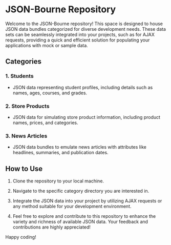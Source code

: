 # JSON-Bourne Repository

Welcome to the JSON-Bourne repository! This space is designed to house JSON data bundles categorized for diverse development needs. These data sets can be seamlessly integrated into your projects, such as for AJAX requests, providing a quick and efficient solution for populating your applications with mock or sample data.

## Categories

### 1. Students
- JSON data representing student profiles, including details such as names, ages, courses, and grades.

### 2. Store Products
- JSON data for simulating store product information, including product names, prices, and categories.

### 3. News Articles
- JSON data bundles to emulate news articles with attributes like headlines, summaries, and publication dates.

## How to Use

1. Clone the repository to your local machine.

2. Navigate to the specific category directory you are interested in.

3. Integrate the JSON data into your project by utilizing AJAX requests or any method suitable for your development environment.

4. Feel free to explore and contribute to this repository to enhance the variety and richness of available JSON data. Your feedback and contributions are highly appreciated!

Happy coding!
